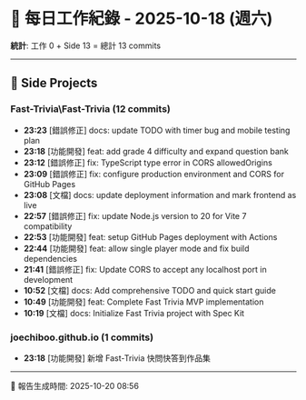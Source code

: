 # 📅 每日工作紀錄 - 2025-10-18 (週六)

**統計**: 工作 0 + Side 13 = 總計 13 commits

---

## 🎨 Side Projects

### Fast-Trivia\Fast-Trivia (12 commits)

- **23:23** [錯誤修正] docs: update TODO with timer bug and mobile testing plan
- **23:18** [功能開發] feat: add grade 4 difficulty and expand question bank
- **23:12** [錯誤修正] fix: TypeScript type error in CORS allowedOrigins
- **23:09** [錯誤修正] fix: configure production environment and CORS for GitHub Pages
- **23:08** [文檔] docs: update deployment information and mark frontend as live
- **22:57** [錯誤修正] fix: update Node.js version to 20 for Vite 7 compatibility
- **22:53** [功能開發] feat: setup GitHub Pages deployment with Actions
- **22:44** [功能開發] feat: allow single player mode and fix build dependencies
- **21:41** [錯誤修正] fix: Update CORS to accept any localhost port in development
- **10:52** [文檔] docs: Add comprehensive TODO and quick start guide
- **10:49** [功能開發] feat: Complete Fast Trivia MVP implementation
- **10:19** [文檔] docs: Initialize Fast Trivia project with Spec Kit

### joechiboo.github.io (1 commits)

- **23:18** [功能開發] 新增 Fast-Trivia 快問快答到作品集

---

📅 報告生成時間: 2025-10-20 08:56
